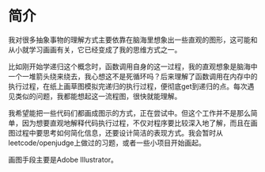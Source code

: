 # 简介

我对很多抽象事物的理解方式主要依靠在脑海里想象出一些直观的图形，这可能和从小就学习画画有关，它已经变成了我的思维方式之一。

比如刚开始学递归这个概念时，函数调用自身的这一过程，我的直观想象是脑海中一个一堆箭头绕来绕去，我心想这不是死循环吗？后来理解了函数调用在内存中的执行过程，在纸上画草图模拟完递归的执行过程，便彻底get到递归的点。每次遇见类似的问题，我都能想起这一流程图，很快就能理解。

我希望能把一些代码们都画成图示的方式，正在尝试中。但这个工作并不是那么简单，因为想要直观地解释代码执行过程，不仅对程序要比较深入地了解，而且在画图过程中要思考如何简化信息，还要设计简洁的表现方式。我会暂时从leetcode/openjudge上做过的习题，或者一些小项目开始画起。

画图手段主要是Adobe Illustrator。
